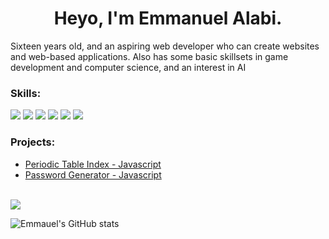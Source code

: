<h1 style="text-align: center;"> Heyo, I'm Emmanuel Alabi. </h1>
<p>Sixteen years old, and an aspiring web developer who can create websites and web-based applications. Also has some basic skillsets in game development and computer science, and an interest in AI</p>

### Skills:
<div align="left">
<img src="https://img.shields.io/badge/-HTML-red?style=for-the-badge&logo=html5&logoColor=white&labelColor=black">
<img src="https://img.shields.io/badge/-CSS-red?style=for-the-badge&logo=css3&logoColor=white&labelColor=black">
<img src="https://img.shields.io/badge/-PHP-red?style=for-the-badge&logo=php&logoColor=white&labelColor=black">
<img src="https://img.shields.io/badge/-JavaScript-red?style=for-the-badge&logo=javascript&logoColor=white&labelColor=black">
<img src="https://img.shields.io/badge/-Lua-red?style=for-the-badge&logo=Lua&logoColor=white&labelColor=black">
<img src="https://img.shields.io/badge/-C-red?style=for-the-badge&logo=C&logoColor=white&labelColor=black">
</div>

### Projects:
- [Periodic Table Index - Javascript](https://github.com/Emman29/periodictableindex)
- [Password Generator - Javascript](https://emman29.github.io/passwordgenerator/)

<br>
<img src="https://github-readme-stats.vercel.app/api/top-langs/?username=emman29&langs_count=8&layout=compact&hide_border=true&bg_color=161B22&text_color=c9d1d9&title_color=50a6ff&icon_color=3572a5&card_width=445"/>

![Emmauel's GitHub stats](https://github-readme-stats.vercel.app/api?username=emman29&show_icons=true&theme=dark)





<!--
**Emman29/emman29** is a ✨ _special_ ✨ repository because its `README.md` (this file) appears on your GitHub profile.

Here are some ideas to get you started:

- 🔭 I’m currently working on ...
- 🌱 I’m currently learning ...
- 👯 I’m looking to collaborate on ...
- 🤔 I’m looking for help with responsie w
- 💬 Ask me about ...
- 📫 How to reach me: ...
- 😄 Pronouns: ...
- ⚡ Fun fact: ...
-->
